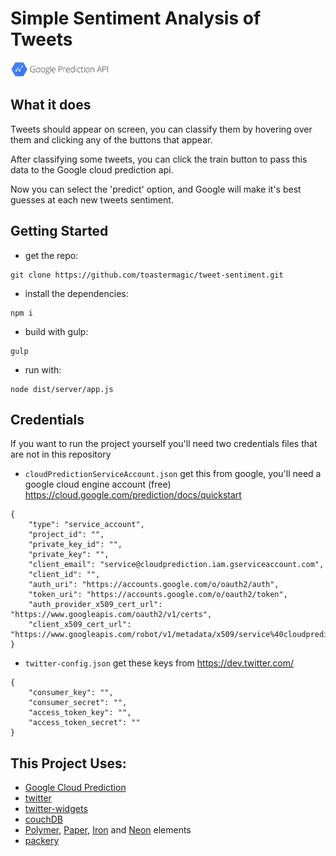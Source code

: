 # Simple Sentiment Analysis of Tweets

<img src="app/images/predictionapi.png" style="height:24px"/> 

## What it does

Tweets should appear on screen, you can classify them by hovering over them and
clicking any of the buttons that appear.

After classifying some tweets, you can click the train button to pass this data to
the Google cloud prediction api.

Now you can select the 'predict' option, and Google will make it's best guesses at each new
tweets sentiment.

## Getting Started

* get the repo:
```
git clone https://github.com/toastermagic/tweet-sentiment.git
```

* install the dependencies:
```
npm i
```

* build with gulp:
```
gulp
```

* run with:
```
node dist/server/app.js
```

## Credentials

If you want to run the project yourself you'll need two credentials files that are not in this repository

*   `cloudPredictionServiceAccount.json` 
get this from google, you'll need a google cloud engine account (free)
https://cloud.google.com/prediction/docs/quickstart
```
{
    "type": "service_account",
    "project_id": "",
    "private_key_id": "",
    "private_key": "",
    "client_email": "service@cloudprediction.iam.gserviceaccount.com",
    "client_id": "",
    "auth_uri": "https://accounts.google.com/o/oauth2/auth",
    "token_uri": "https://accounts.google.com/o/oauth2/token",
    "auth_provider_x509_cert_url": "https://www.googleapis.com/oauth2/v1/certs",
    "client_x509_cert_url": "https://www.googleapis.com/robot/v1/metadata/x509/service%40cloudprediction.iam.gserviceaccount.com"
}
```

*   `twitter-config.json` 
get these keys from https://dev.twitter.com/
```
{
    "consumer_key": "",
    "consumer_secret": "",
    "access_token_key": "",
    "access_token_secret": ""
}
```

## This Project Uses:

* [Google Cloud Prediction](https://cloud.google.com/prediction/)
* [twitter](https://www.npmjs.com/package/twitter)
* [twitter-widgets](https://dev.twitter.com/web/embedded-tweets)
* [couchDB](http://couchdb.apache.org/)
* [Polymer](https://www.polymer-project.org/), [Paper](https://elements.polymer-project.org/browse?package=paper-elements), [Iron](https://elements.polymer-project.org/browse?package=iron-elements) and [Neon](https://elements.polymer-project.org/browse?package=neon-elements) elements
* [packery](http://packery.metafizzy.co/)